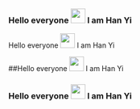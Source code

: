 
### Hello everyone <img src="https://github.com/TheDudeThatCode/TheDudeThatCode/blob/master/Assets/Hi.gif" width="29px"> I am Han Yi

Hello everyone <img src="https://github.com/TheDudeThatCode/TheDudeThatCode/blob/master/Assets/Hi.gif" width="29px"> I am Han Yi


##Hello everyone <img src="https://github.com/TheDudeThatCode/TheDudeThatCode/blob/master/Assets/Hi.gif" width="29px"> I am Han Yi

### Hello everyone <img src="https://github.com/TheDudeThatCode/TheDudeThatCode/blob/master/Assets/Hi.gif" width="29px"> I am Han Yi